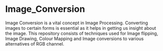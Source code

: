 # Image_Conversion
Image Conversion is a vital concept in Image Processing. Converting images to certain forms is essential as it helps in getting us insight about the image. This repository consists of techniques used for Image flipping, Image Drawing, Colour Mapping and Image conversions to various alternatives of RGB channel.

